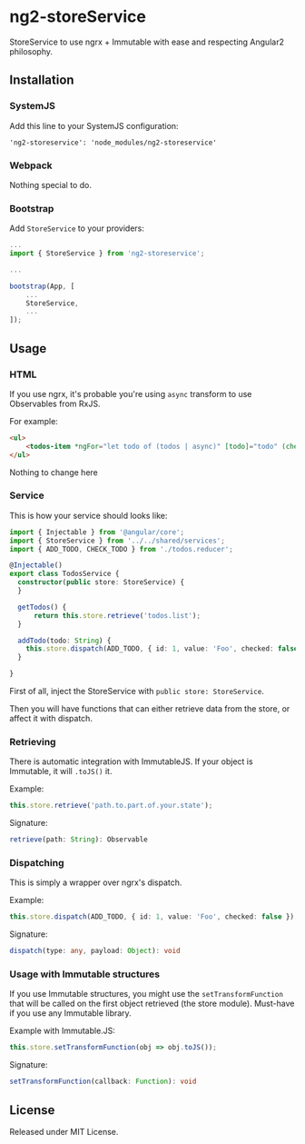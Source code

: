 # ng2-storeService

StoreService to use ngrx + Immutable with ease and respecting Angular2 philosophy.

## Installation

### SystemJS

Add this line to your SystemJS configuration:

```
'ng2-storeservice': 'node_modules/ng2-storeservice'
```

### Webpack

Nothing special to do.

### Bootstrap

Add `StoreService` to your providers:

```ts
...
import { StoreService } from 'ng2-storeservice';

...

bootstrap(App, [
    ...
    StoreService,
    ...
]);

```

## Usage

### HTML

If you use ngrx, it's probable you're using `async` transform to use Observables from RxJS.

For example:
```html
<ul>
    <todos-item *ngFor="let todo of (todos | async)" [todo]="todo" (checkChange)="updateTodo($event)"></todos-item>
</ul>
```

Nothing to change here

### Service

This is how your service should looks like:

```ts
import { Injectable } from '@angular/core';
import { StoreService } from '../../shared/services';
import { ADD_TODO, CHECK_TODO } from './todos.reducer';

@Injectable()
export class TodosService {
  constructor(public store: StoreService) {
  }

  getTodos() {
      return this.store.retrieve('todos.list');
  }

  addTodo(todo: String) {
    this.store.dispatch(ADD_TODO, { id: 1, value: 'Foo', checked: false });
  }

}
```

First of all, inject the StoreService with `public store: StoreService`.

Then you will have functions that can either retrieve data from the store, or affect it with dispatch.

### Retrieving

There is automatic integration with ImmutableJS. If your object is Immutable, it will `.toJS()` it.

Example:

```ts
this.store.retrieve('path.to.part.of.your.state');
```

Signature:

```ts
retrieve(path: String): Observable
```

### Dispatching

This is simply a wrapper over ngrx's dispatch.

Example:

```ts
this.store.dispatch(ADD_TODO, { id: 1, value: 'Foo', checked: false });
```

Signature:

```ts
dispatch(type: any, payload: Object): void
```

### Usage with Immutable structures

If you use Immutable structures, you might use the `setTransformFunction` that will be called on the first object retrieved (the store module). Must-have if you use any Immutable library.

Example with Immutable.JS:

```ts
this.store.setTransformFunction(obj => obj.toJS());
```

Signature:

```ts
setTransformFunction(callback: Function): void
```

## License

Released under MIT License.
